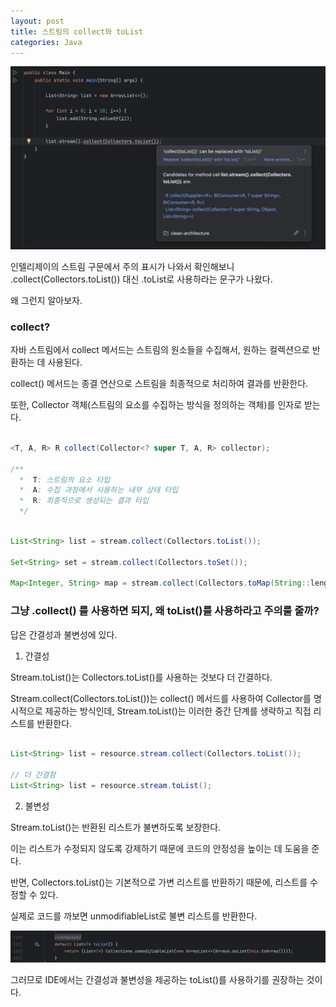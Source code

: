 ```yaml
---
layout: post
title: 스트림의 collect와 toList
categories: Java
---
```


![alt text](/public/img/241230/1.png)

인텔리제이의 스트림 구문에서 주의 표시가 나와서 확인해보니 .collect(Collectors.toList()) 대신 .toList로 사용하라는 문구가 나왔다. 

왜 그런지 알아보자.

### collect?

자바 스트림에서 collect 메서드는 스트림의 원소들을 수집해서, 원하는 컬렉션으로 반환하는 데 사용된다. 

collect() 메서드는 종결 연산으로 스트림을 최종적으로 처리하여 결과를 반환한다.

또한, Collector 객체(스트림의 요소를 수집하는 방식을 정의하는 객체)를 인자로 받는다. 

```java

<T, A, R> R collect(Collector<? super T, A, R> collector);

/**
  *  T: 스트림의 요소 타입
  *  A: 수집 과정에서 사용하는 내부 상태 타입
  *  R: 최종적으로 생성되는 결과 타입
  */

```

```java

List<String> list = stream.collect(Collectors.toList());

Set<String> set = stream.collect(Collectors.toSet());

Map<Integer, String> map = stream.collect(Collectors.toMap(String::length, Function.identity()));

```


### 그냥 .collect() 를 사용하면 되지, 왜 toList()를 사용하라고 주의룰 줄까?

답은 간결성과 불변성에 있다. 

1. 간결성

Stream.toList()는 Collectors.toList()를 사용하는 것보다 더 간결하다. 

Stream.collect(Collectors.toList())는 collect() 메서드를 사용하여 Collector를 명시적으로 제공하는 방식인데, Stream.toList()는 이러한 중간 단계를 생략하고 직접 리스트를 반환한다.

```java

List<String> list = resource.stream.collect(Collectors.toList());

// 더 간결함
List<String> list = resource.stream.toList();

```

2. 불변성

Stream.toList()는 반환된 리스트가 불변하도록 보장한다.

이는 리스트가 수정되지 않도록 강제하기 때문에 코드의 안정성을 높이는 데 도움을 준다.

반면, Collectors.toList()는 기본적으로 가변 리스트를 반환하기 때문에, 리스트를 수정할 수 있다.

실제로 코드를 까보면 unmodifiableList로 불변 리스트를 반환한다.

![alt text](/public/img/241230/2.png)

그러므로 IDE에서는 간결성과 불변성을 제공하는 toList()를 사용하기를 권장하는 것이다.